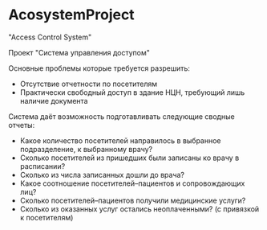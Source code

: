 # AcosystemProject

"Access Control System"

Проект "Система управления доступом"

Основные проблемы которые требуется разрешить:

* Отсутствие отчетности по посетителям
* Практически свободный доступ в здание НЦН, требующий лишь наличие документа

Система даёт возможность подготавливать
следующие сводные отчеты:

* Какое количество посетителей направилось в выбранное подразделение, к выбранному врачу?
* Сколько посетителей из пришедших были записаны ко врачу в расписании?
* Сколько из числа записанных дошли до врача?
* Какое соотношение посетителей–пациентов и сопровождающих лиц?
* Сколько посетителей–пациентов получили медицинские услуги?
* Сколько из оказанных услуг остались неоплаченными? (с привязкой к посетителям)

